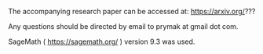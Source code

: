 The accompanying research paper can be accessed at:
https://arxiv.org/???

Any questions should be directed by email to prymak at gmail dot com.

SageMath ( https://sagemath.org/ ) version 9.3 was used.